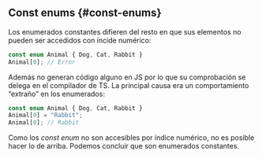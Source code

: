 ## Const enums {#const-enums}

Los enumerados constantes difieren del resto en que sus elementos no pueden ser accedidos con íncide numérico:

```ts
const enum Animal { Dog, Cat, Rabbit }
Animal[0]; // Error
```

Además no generan código alguno en JS por lo que su comprobación se delega en el compilador de TS. La principal causa era un comportamiento “extraño” en los enumerados:

```ts
const enum Animal { Dog, Cat, Rabbit }
Animal[0] = "Rabbit"; 
Animal[0]; // Rabbit
```

Como los *const enum* no son accesibles por índice numérico, no es posible hacer lo de arriba. Podemos concluir que son enumerados constantes.